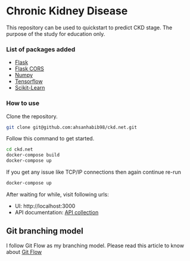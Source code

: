 # Chronic Kidney Disease


This repository can be used to quickstart to predict CKD stage. The purpose of the study for education only.


### List of packages added

- [Flask](https://flask.palletsprojects.com/en/2.1.x/)
- [Flask CORS](https://flask-cors.readthedocs.io/en/latest/)
- [Numpy](https://numpy.org/doc/stable/)
- [Tensorflow](https://www.tensorflow.org/)
- [Scikit-Learn](https://scikit-learn.org/stable/index.html)

### How to use

Clone the repository.

```sh
git clone git@github.com:ahsanhabib98/ckd.net.git
```

Follow this command to get started.


```sh
cd ckd.net
docker-compose build
docker-compose up
```
If you get any issue like TCP/IP connections then again continue re-run

```sh
docker-compose up
```
After waiting for while, visit following urls:

* UI: http://localhost:3000
* API documentation: [API collection](https://documenter.getpostman.com/view/8714749/UyrADvrS)

## Git branching model
I follow Git Flow as my branching model.
Please read this article to know about [Git Flow](https://www.atlassian.com/git/tutorials/comparing-workflows/gitflow-workflow)

